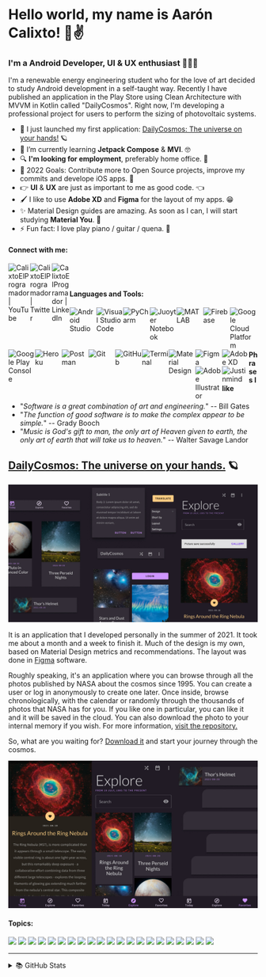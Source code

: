# Hello world, my name is Aarón Calixto! 👋✌

### I'm a Android Developer, UI & UX enthusiast 👨‍💻🎨

I'm a renewable energy engineering student who for the love of art decided to study Android development in a self-taught way. Recently I have published an application in the Play Store using Clean Architecture with MVVM in Kotlin called "DailyCosmos". Right now, I'm developing a professional project for users to perform the sizing of photovoltaic systems. 

- 🔭 I just launched my first application: [DailyCosmos: The universe on your hands!][application] 🪐
- 🌱 I’m currently learning **Jetpack Compose** & **MVI**. 🤓
- 🔍 **I'm looking for employment**, preferably home office. 🏡
- 📌 2022 Goals: Contribute more to Open Source projects, improve my commits and develope iOS apps. 📱
- 👉 **UI** & **UX** are just as important to me as good code. 👈
- 🖌 I like to use **Adobe XD** and **Figma** for the layout of my apps. 😁
- ✨ Material Design guides are amazing. As soon as I can, I will start studying **Material You**. 👀
- ⚡ Fun fact: I love play piano / guitar / quena. 🎵

#### Connect with me:

[<img align="left" alt="CalixtoElProgramador | YouTube" width="44px" src="https://upload.wikimedia.org/wikipedia/commons/thumb/0/09/YouTube_full-color_icon_%282017%29.svg/2560px-YouTube_full-color_icon_%282017%29.svg.png" />][youtube]
[<img align="left" alt="CalixtoElProgramador | Twitter" width="44px" src="https://logodownload.org/wp-content/uploads/2014/09/twitter-logo-4.png" />][twitter]
[<img align="left" alt="CalixtoElProgramador | LinkedIn" width="36px" src="https://cdn-icons-png.flaticon.com/512/174/174857.png" />][linkedin]

<br />
<br />

#### Languages and Tools:

[<img align="left" alt="Android Studio" width="54px" src="https://portapps.io/img/app/android-studio.png"/>][github]
[<img align="left" alt="Visual Studio Code" width="54px" src="https://upload.wikimedia.org/wikipedia/commons/thumb/9/9a/Visual_Studio_Code_1.35_icon.svg/2048px-Visual_Studio_Code_1.35_icon.svg.png"/>][github]
[<img align="left" alt="PyCharm" width="54px" src="https://upload.wikimedia.org/wikipedia/commons/thumb/1/1d/PyCharm_Icon.svg/512px-PyCharm_Icon.svg.png"/>][github]
[<img align="left" alt="Juoyter Notebook" width="54px" src="https://upload.wikimedia.org/wikipedia/commons/thumb/3/38/Jupyter_logo.svg/800px-Jupyter_logo.svg.png"/>][github]
[<img align="left" alt="MATLAB" width="54px" src="https://upload.wikimedia.org/wikipedia/commons/thumb/2/21/Matlab_Logo.png/667px-Matlab_Logo.png"/>][github]
[<img align="left" alt="Firebase" width="54px" src="https://cdn.icon-icons.com/icons2/2107/PNG/512/file_type_firebase_icon_130606.png"/>][github]
[<img align="left" alt="Google Cloud Platform" width="54px" src="https://seekicon.com/free-icon-download/google-cloud-platform_2.svg"/>][github]
[<img align="left" alt="Google Play Console" width="54px" src="https://play-lh.googleusercontent.com/HRhU-Op-AGE_TE0cP-GGPxpVfDWqXD8c2jiqto8_qWn-o0a21_y-VBr4wkzMekuSpg=s180-rw"/>][github]
[<img align="left" alt="Heroku" width="54px" src="https://cdn.icon-icons.com/icons2/2108/PNG/512/heroku_icon_130912.png"/>][github]
[<img align="left" alt="Postman" width="54px" src="https://symbols.getvecta.com/stencil_92/21_postman-icon.c79f00c910.svg"/>][github]
[<img align="left" alt="Git" width="54px" src="https://upload.wikimedia.org/wikipedia/commons/thumb/3/3f/Git_icon.svg/97px-Git_icon.svg.png"/>][github]
[<img align="left" alt="GitHub" width="54px" src="https://icones.pro/wp-content/uploads/2021/06/symbole-github-violet.png"/>][github]
[<img align="left" alt="Terminal" width="54px" src="https://cdn.icon-icons.com/icons2/2148/PNG/512/terminal_icon_131942.png"/>][github]
[<img align="left" alt="Material Design" width="54px" src="https://upload.wikimedia.org/wikipedia/commons/thumb/c/c7/Google_Material_Design_Logo.svg/512px-Google_Material_Design_Logo.svg.png"/>][github]
[<img align="left" alt="Figma" width="54px" src="https://cdn.icon-icons.com/icons2/2429/PNG/512/figma_logo_icon_147289.png"/>][github]
[<img align="left" alt="Adobe XD" width="54px" src="https://upload.wikimedia.org/wikipedia/commons/thumb/c/c2/Adobe_XD_CC_icon.svg/512px-Adobe_XD_CC_icon.svg.png"/>][github]
[<img align="left" alt="Adobe Illustrator" width="54px" src="https://upload.wikimedia.org/wikipedia/commons/thumb/f/fb/Adobe_Illustrator_CC_icon.svg/512px-Adobe_Illustrator_CC_icon.svg.png"/>][github]
[<img align="left" alt="Justinmind" width="54px" src="https://play-lh.googleusercontent.com/zIsj70_3CD3MNyXiCi-rNJiFTdJRRf_4MUhCi_Vodu0KCbJGZ_9p4UkcRN0vRFdwD2M=s180-rw"/>][github]

<br />
<br />
<br />
<br />

#### Phrases I like

- "_Software is a great combination of art and engineering._" -- Bill Gates
- "_The function of good software is to make the complex appear to be simple._" -- Grady Booch
- "_Music is God's gift to man, the only art of Heaven given to earth, the only art of earth that will take us to heaven._" -- Walter Savage Landor

## [DailyCosmos: The universe on your hands.][application] 🪐
![figma_dailycosmos](https://raw.githubusercontent.com/CalixtoElProgramador/CalixtoElProgramador/master/daily_cosmos_components.jpg)

It is an application that I developed personally in the summer of 2021. It took me about a month and a week to finish it. Much of the design is my own, based on Material Design metrics and recommendations. The layout was done in [Figma][figma_dailycosmos] software. 

Roughly speaking, it's an application where you can browse through all the photos published by NASA about the cosmos since 1995. You can create a user or log in anonymously to create one later. Once inside, browse chronologically, with the calendar or randomly through the thousands of photos that NASA has for you. If you like one in particular, you can like it and it will be saved in the cloud. You can also download the photo to your internal memory if you wish. For more information, [visit the repository.][dailycosmos_repository]

So, what are you waiting for? [Download it][application] and start your journey through the cosmos.

![figma_dailycosmos](https://raw.githubusercontent.com/CalixtoElProgramador/CalixtoElProgramador/master/daily_cosmos_main_mockup.jpg)

#### Topics:
![](https://img.shields.io/static/v1??style=flat-squaren&label=Language&labelColor=212121&message=Kotlin&color=9719ff)
![](https://img.shields.io/static/v1??style=flat-squaren&label=IDE&labelColor=212121&message=AndroidStudio&color=9719ff)
![](https://img.shields.io/static/v1??style=flat-squaren&label=Architecture&labelColor=212121&message=MVVM&color=9719ff)
![](https://img.shields.io/static/v1??style=flat-squaren&label=Structure&labelColor=212121&message=CleanArchitecture&color=9719ff)
![](https://img.shields.io/static/v1??style=flat-squaren&label=Network&labelColor=212121&message=Retrofit2&color=9719ff)
![](https://img.shields.io/static/v1??style=flat-squaren&label=Serialization&labelColor=212121&message=GSON&color=9719ff)
![](https://img.shields.io/static/v1??style=flat-squaren&label=ImageLoading&labelColor=212121&message=Glide&color=9719ff)
![](https://img.shields.io/static/v1??style=flat-squaren&label=Cache&labelColor=212121&message=Room&color=9719ff)
![](https://img.shields.io/static/v1??style=flat-squaren&label=Preferences&labelColor=212121&message=Datastore&color=9719ff)
![](https://img.shields.io/static/v1??style=flat-squaren&label=Injection&labelColor=212121&message=Hilt&color=9719ff)
![](https://img.shields.io/static/v1??style=flat-squaren&label=Firebase&labelColor=212121&message=Authentification&color=ff9819)
![](https://img.shields.io/static/v1??style=flat-squaren&label=Firebase&labelColor=212121&message=Store&color=ff9819)
![](https://img.shields.io/static/v1??style=flat-squaren&label=Firebase&labelColor=212121&message=Storage&color=ff9819)
![](https://img.shields.io/static/v1??style=flat-squaren&label=Firebase&labelColor=212121&message=Crashlytics&color=ff9819)
![](https://img.shields.io/static/v1??style=flat-squaren&label=Firebase&labelColor=212121&message=TestLab&color=ff9819)
![](https://img.shields.io/static/v1??style=flat-squaren&label=Permissions&labelColor=212121&message=Camara&color=#a4c639)
![](https://img.shields.io/static/v1??style=flat-squaren&label=Permissions&labelColor=212121&message=ExternalStorage&color=#a4c639)
![](https://img.shields.io/static/v1??style=flat-squaren&label=Permissions&labelColor=212121&message=InternalStorage&color=#a4c639)
![](https://img.shields.io/static/v1??style=flat-squaren&label=Layout&labelColor=212121&message=XML&color=ff0068)
![](https://img.shields.io/static/v1??style=flat-squaren&label=Design&labelColor=212121&message=Figma&color=ff0068)
![](https://img.shields.io/static/v1??style=flat-squaren&label=Animations&labelColor=212121&message=Lottie&color=ff0068)

---

<details>
  <summary>📚 GitHub Stats</summary>

<img align="left" alt="Most Used Languages" src="https://github-readme-stats.vercel.app/api/top-langs/?username=CalixtoElProgramador&layout=compact" />

</details>

[application]: https://play.google.com/store/apps/details?id=com.listocalixto.dailycosmo&hl=es_MX&gl=US
[dailycosmos_repository]: https://github.com/CalixtoElProgramador/DailyCosmos-Android
[figma_dailycosmos]: https://www.figma.com/file/RR1XH31BDa5Lgzw2trYe4G/DailyCosmos
[twitter]: https://twitter.com/Listo__Calixto
[youtube]: https://www.youtube.com/channel/UC_pbaIaGBYgOfiwT5uuTBEA
[linkedin]: https://www.linkedin.com/in/aaron-calixto-andrade-12968a1ab/
[github]: https://github.com/CalixtoElProgramador
